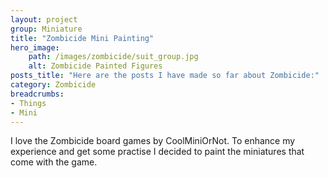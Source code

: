 ```yaml
---
layout: project
group: Miniature
title: "Zombicide Mini Painting"
hero_image: 
    path: /images/zombicide/suit_group.jpg
    alt: Zombicide Painted Figures
posts_title: "Here are the posts I have made so far about Zombicide:"
category: Zombicide
breadcrumbs: 
- Things
- Mini
---
```


I love the Zombicide board games by CoolMiniOrNot. To enhance my experience and get some practise I decided to paint the miniatures that come with the game.